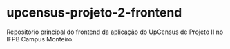 # upcensus-projeto-2-frontend
Repositório principal do frontend da aplicação do UpCensus de Projeto II no IFPB Campus Monteiro.
